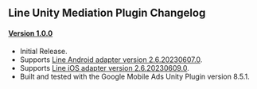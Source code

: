 ## Line Unity Mediation Plugin Changelog

#### [Version 1.0.0](https://dl.google.com/googleadmobadssdk/mediation/unity/line/LineUnityAdapter-1.0.0.zip)
- Initial Release.
- Supports [Line Android adapter version 2.6.20230607.0](https://github.com/googleads/googleads-mobile-android-mediation/blob/main/ThirdPartyAdapters/line/CHANGELOG.md#version-26202306070).
- Supports [Line iOS adapter version 2.6.20230609.0](https://github.com/googleads/googleads-mobile-ios-mediation/blob/main/adapters/Line/CHANGELOG.md#version-26202306090).
- Built and tested with the Google Mobile Ads Unity Plugin version 8.5.1.
